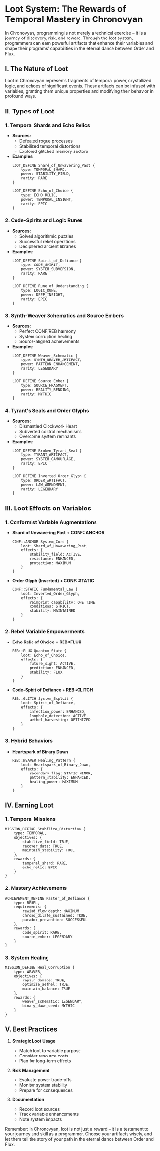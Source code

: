 # Loot System: The Rewards of Temporal Mastery in Chronovyan

In Chronovyan, programming is not merely a technical exercise – it is a journey of discovery, risk, and reward. Through the loot system, programmers can earn powerful artifacts that enhance their variables and shape their programs' capabilities in the eternal dance between Order and Flux.

## I. The Nature of Loot

Loot in Chronovyan represents fragments of temporal power, crystallized logic, and echoes of significant events. These artifacts can be infused with variables, granting them unique properties and modifying their behavior in profound ways.

## II. Types of Loot

### 1. Temporal Shards and Echo Relics

* **Sources:**
    * Defeated rogue processes
    * Stabilized temporal distortions
    * Explored glitched memory sectors
* **Examples:**
    ```chronovyan
    LOOT_DEFINE Shard_of_Unwavering_Past {
        type: TEMPORAL_SHARD,
        power: STABILITY_FIELD,
        rarity: RARE
    }

    LOOT_DEFINE Echo_of_Choice {
        type: ECHO_RELIC,
        power: TEMPORAL_INSIGHT,
        rarity: EPIC
    }
    ```

### 2. Code-Spirits and Logic Runes

* **Sources:**
    * Solved algorithmic puzzles
    * Successful rebel operations
    * Deciphered ancient libraries
* **Examples:**
    ```chronovyan
    LOOT_DEFINE Spirit_of_Defiance {
        type: CODE_SPIRIT,
        power: SYSTEM_SUBVERSION,
        rarity: RARE
    }

    LOOT_DEFINE Rune_of_Understanding {
        type: LOGIC_RUNE,
        power: DEEP_INSIGHT,
        rarity: EPIC
    }
    ```

### 3. Synth-Weaver Schematics and Source Embers

* **Sources:**
    * Perfect CONF/REB harmony
    * System corruption healing
    * Source-aligned achievements
* **Examples:**
    ```chronovyan
    LOOT_DEFINE Weaver_Schematic {
        type: SYNTH_WEAVER_ARTIFACT,
        power: PATTERN_ENHANCEMENT,
        rarity: LEGENDARY
    }

    LOOT_DEFINE Source_Ember {
        type: SOURCE_FRAGMENT,
        power: REALITY_BENDING,
        rarity: MYTHIC
    }
    ```

### 4. Tyrant's Seals and Order Glyphs

* **Sources:**
    * Dismantled Clockwork Heart
    * Subverted control mechanisms
    * Overcome system remnants
* **Examples:**
    ```chronovyan
    LOOT_DEFINE Broken_Tyrant_Seal {
        type: TYRANT_ARTIFACT,
        power: SYSTEM_CAMOUFLAGE,
        rarity: EPIC
    }

    LOOT_DEFINE Inverted_Order_Glyph {
        type: ORDER_ARTIFACT,
        power: LAW_AMENDMENT,
        rarity: LEGENDARY
    }
    ```

## III. Loot Effects on Variables

### 1. Conformist Variable Augmentations

* **Shard of Unwavering Past + CONF::ANCHOR**
    ```chronovyan
    CONF::ANCHOR System_Core {
        loot: Shard_of_Unwavering_Past,
        effects: {
            stability_field: ACTIVE,
            resistance: ENHANCED,
            protection: MAXIMUM
        }
    }
    ```

* **Order Glyph (Inverted) + CONF::STATIC**
    ```chronovyan
    CONF::STATIC Fundamental_Law {
        loot: Inverted_Order_Glyph,
        effects: {
            reimprint_capability: ONE_TIME,
            conditions: STRICT,
            stability: MAINTAINED
        }
    }
    ```

### 2. Rebel Variable Empowerments

* **Echo Relic of Choice + REB::FLUX**
    ```chronovyan
    REB::FLUX Quantum_State {
        loot: Echo_of_Choice,
        effects: {
            future_sight: ACTIVE,
            prediction: ENHANCED,
            stability: FLUX
        }
    }
    ```

* **Code-Spirit of Defiance + REB::GLITCH**
    ```chronovyan
    REB::GLITCH System_Exploit {
        loot: Spirit_of_Defiance,
        effects: {
            infection_power: ENHANCED,
            loophole_detection: ACTIVE,
            aethel_harvesting: OPTIMIZED
        }
    }
    ```

### 3. Hybrid Behaviors

* **Heartspark of Binary Dawn**
    ```chronovyan
    REB::WEAVER Healing_Pattern {
        loot: Heartspark_of_Binary_Dawn,
        effects: {
            secondary_flag: STATIC_MINOR,
            pattern_stability: ENHANCED,
            healing_power: MAXIMUM
        }
    }
    ```

## IV. Earning Loot

### 1. Temporal Missions
```chronovyan
MISSION_DEFINE Stabilize_Distortion {
    type: TEMPORAL,
    objectives: {
        stabilize_field: TRUE,
        recover_data: TRUE,
        maintain_stability: TRUE
    },
    rewards: {
        temporal_shard: RARE,
        echo_relic: EPIC
    }
}
```

### 2. Mastery Achievements
```chronovyan
ACHIEVEMENT_DEFINE Master_of_Defiance {
    type: REBEL,
    requirements: {
        rewind_flow_depth: MAXIMUM,
        chrono_dilate_sustained: TRUE,
        paradox_prevention: SUCCESSFUL
    },
    rewards: {
        code_spirit: RARE,
        source_ember: LEGENDARY
    }
}
```

### 3. System Healing
```chronovyan
MISSION_DEFINE Heal_Corruption {
    type: WEAVER,
    objectives: {
        repair_damage: TRUE,
        optimize_aethel: TRUE,
        maintain_balance: TRUE
    },
    rewards: {
        weaver_schematic: LEGENDARY,
        binary_dawn_seed: MYTHIC
    }
}
```

## V. Best Practices

1. **Strategic Loot Usage**
    * Match loot to variable purpose
    * Consider resource costs
    * Plan for long-term effects

2. **Risk Management**
    * Evaluate power trade-offs
    * Monitor system stability
    * Prepare for consequences

3. **Documentation**
    * Record loot sources
    * Track variable enhancements
    * Note system impacts

Remember: In Chronovyan, loot is not just a reward – it is a testament to your journey and skill as a programmer. Choose your artifacts wisely, and let them tell the story of your path in the eternal dance between Order and Flux. 